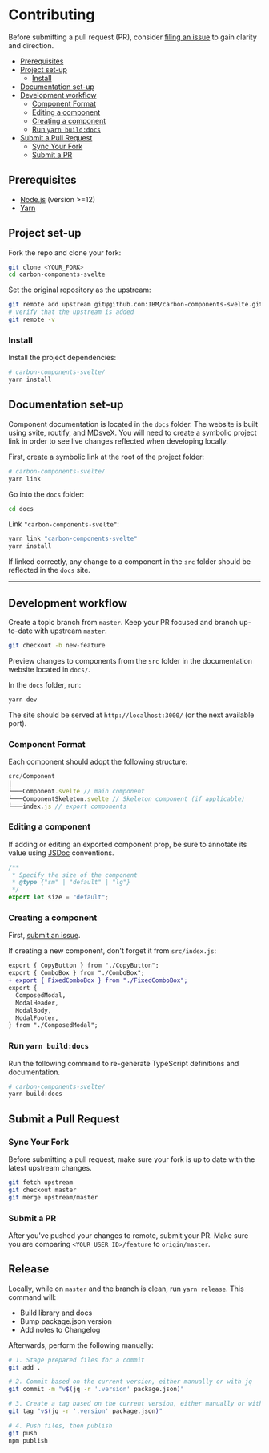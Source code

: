 # Contributing

Before submitting a pull request (PR), consider [filing an issue](https://github.com/carbon-design-system/carbon-components-svelte/issues) to gain clarity and direction.

- [Prerequisites](#prerequisites)
- [Project set-up](#project-set-up)
  - [Install](#install)
- [Documentation set-up](#documentation-set-up)
- [Development workflow](#development-workflow)
  - [Component Format](#component-format)
  - [Editing a component](#editing-a-component)
  - [Creating a component](#creating-a-component)
  - [Run `yarn build:docs`](#run-yarn-builddocs)
- [Submit a Pull Request](#submit-a-pull-request)
  - [Sync Your Fork](#sync-your-fork)
  - [Submit a PR](#submit-a-pr)

## Prerequisites

- [Node.js](https://nodejs.org/en/download/package-manager/) (version >=12)
- [Yarn](https://classic.yarnpkg.com/en/docs/install)

## Project set-up

Fork the repo and clone your fork:

```sh
git clone <YOUR_FORK>
cd carbon-components-svelte
```

Set the original repository as the upstream:

```sh
git remote add upstream git@github.com:IBM/carbon-components-svelte.git
# verify that the upstream is added
git remote -v
```

### Install

Install the project dependencies:

```sh
# carbon-components-svelte/
yarn install
```

## Documentation set-up

Component documentation is located in the `docs` folder. The website is built using svite, routify, and MDsveX. You will need to create a symbolic project link in order to see live changes reflected when developing locally.

First, create a symbolic link at the root of the project folder:

```sh
# carbon-components-svelte/
yarn link
```

Go into the `docs` folder:

```sh
cd docs
```

Link `"carbon-components-svelte"`:

```sh
yarn link "carbon-components-svelte"
yarn install
```

If linked correctly, any change to a component in the `src` folder should be reflected in the `docs` site.

---

## Development workflow

Create a topic branch from `master`. Keep your PR focused and branch up-to-date with upstream `master`.

```sh
git checkout -b new-feature
```

Preview changes to components from the `src` folder in the documentation website located in `docs/`.

In the `docs` folder, run:

```sh
yarn dev
```

The site should be served at `http://localhost:3000/` (or the next available port).

### Component Format

Each component should adopt the following structure:

```js
src/Component
│
└───Component.svelte // main component
└───ComponentSkeleton.svelte // Skeleton component (if applicable)
└───index.js // export components
```

### Editing a component

If adding or editing an exported component prop, be sure to annotate its value using [JSDoc](https://jsdoc.app/) conventions.

```js
/**
 * Specify the size of the component
 * @type {"sm" | "default" | "lg"}
 */
export let size = "default";
```

### Creating a component

First, [submit an issue](https://github.com/carbon-design-system/carbon-components-svelte/issues).

If creating a new component, don't forget it from `src/index.js`:

```diff
export { CopyButton } from "./CopyButton";
export { ComboBox } from "./ComboBox";
+ export { FixedComboBox } from "./FixedComboBox";
export {
  ComposedModal,
  ModalHeader,
  ModalBody,
  ModalFooter,
} from "./ComposedModal";
```

### Run `yarn build:docs`

Run the following command to re-generate TypeScript definitions and documentation.

```sh
# carbon-components-svelte/
yarn build:docs
```

## Submit a Pull Request

### Sync Your Fork

Before submitting a pull request, make sure your fork is up to date with the latest upstream changes.

```sh
git fetch upstream
git checkout master
git merge upstream/master
```

### Submit a PR

After you've pushed your changes to remote, submit your PR. Make sure you are comparing `<YOUR_USER_ID>/feature` to `origin/master`.

## Release

Locally, while on `master` and the branch is clean, run `yarn release`. This command will:

- Build library and docs
- Bump package.json version
- Add notes to Changelog

Afterwards, perform the following manually:

```sh
# 1. Stage prepared files for a commit
git add .

# 2. Commit based on the current version, either manually or with jq
git commit -m "v$(jq -r '.version' package.json)"

# 3. Create a tag based on the current version, either manually or with `jq`:
git tag "v$(jq -r '.version' package.json)"

# 4. Push files, then publish
git push
npm publish
```
